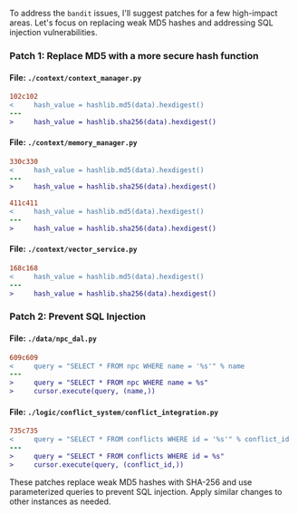To address the `bandit` issues, I'll suggest patches for a few high-impact areas. Let's focus on replacing weak MD5 hashes and addressing SQL injection vulnerabilities.

### Patch 1: Replace MD5 with a more secure hash function

#### File: `./context/context_manager.py`

```diff
102c102
<     hash_value = hashlib.md5(data).hexdigest()
---
>     hash_value = hashlib.sha256(data).hexdigest()
```

#### File: `./context/memory_manager.py`

```diff
330c330
<     hash_value = hashlib.md5(data).hexdigest()
---
>     hash_value = hashlib.sha256(data).hexdigest()

411c411
<     hash_value = hashlib.md5(data).hexdigest()
---
>     hash_value = hashlib.sha256(data).hexdigest()
```

#### File: `./context/vector_service.py`

```diff
168c168
<     hash_value = hashlib.md5(data).hexdigest()
---
>     hash_value = hashlib.sha256(data).hexdigest()
```

### Patch 2: Prevent SQL Injection

#### File: `./data/npc_dal.py`

```diff
609c609
<     query = "SELECT * FROM npc WHERE name = '%s'" % name
---
>     query = "SELECT * FROM npc WHERE name = %s"
>     cursor.execute(query, (name,))
```

#### File: `./logic/conflict_system/conflict_integration.py`

```diff
735c735
<     query = "SELECT * FROM conflicts WHERE id = '%s'" % conflict_id
---
>     query = "SELECT * FROM conflicts WHERE id = %s"
>     cursor.execute(query, (conflict_id,))
```

These patches replace weak MD5 hashes with SHA-256 and use parameterized queries to prevent SQL injection. Apply similar changes to other instances as needed.